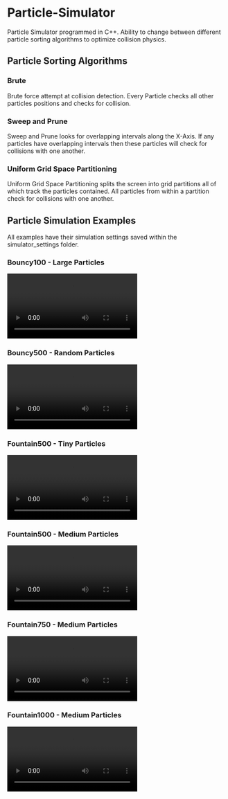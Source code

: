 # Particle-Simulator
Particle Simulator programmed in C++. Ability to change between different particle sorting algorithms to optimize collision physics.

## Particle Sorting Algorithms
### Brute
Brute force attempt at collision detection. Every Particle checks all other particles positions and checks for collision.

### Sweep and Prune
Sweep and Prune looks for overlapping intervals along the X-Axis. If any particles have overlapping intervals then these particles will check for collisions with one another.

### Uniform Grid Space Partitioning
Uniform Grid Space Partitioning splits the screen into grid partitions all of which track the particles contained. All particles from within a partition check for collisions with one another.

## Particle Simulation Examples
All examples have their simulation settings saved within the simulator_settings folder.
### Bouncy100 - Large Particles
![Bouncy100 - Large Particles](example_renders/_Bouncy100_Large_render.mp4)

### Bouncy500 - Random Particles
![Bouncy500 - Random Particles](example_renders/_Bouncy500_Random_render.mp4)

### Fountain500 - Tiny Particles
![Fountain500 - Tiny Particles](example_renders/_Fountain500_render.mp4)

### Fountain500 - Medium Particles
![Fountain500 - Medium Particles](example_renders/_Fountain500_Medium_render.mp4)

### Fountain750 - Medium Particles
![Fountain750 - Medium Particles](example_renders/_Fountain750_Medium_render.mp4)

### Fountain1000 - Medium Particles
![Fountain1000 - Medium Particles](example_renders/_Fountain1000_Medium_render.mp4)

